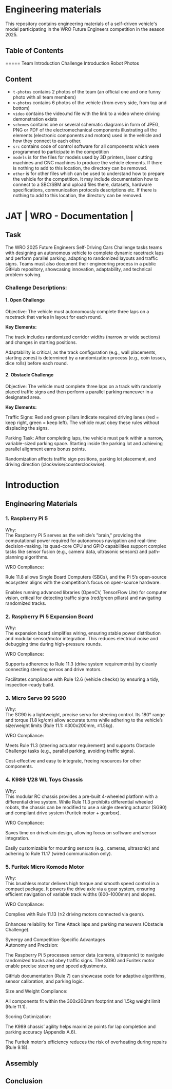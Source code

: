 Engineering materials
=====

This repository contains engineering materials of a self-driven vehicle's model participating in the WRO Future Engineers competition in the season 2025.



## Table of Contents
=====
Team Introduction
Challenge Introduction
Robot Photos


## Content

* `t-photos` contains 2 photos of the team (an official one and one funny photo with all team members)
* `v-photos` contains 6 photos of the vehicle (from every side, from top and bottom)
* `video` contains the video.md file with the link to a video where driving demonstration exists
* `schemes` contains one or several schematic diagrams in form of JPEG, PNG or PDF of the electromechanical components illustrating all the elements (electronic components and motors) used in the vehicle and how they connect to each other.
* `src` contains code of control software for all components which were programmed to participate in the competition
* `models` is for the files for models used by 3D printers, laser cutting machines and CNC machines to produce the vehicle elements. If there is nothing to add to this location, the directory can be removed.
* `other` is for other files which can be used to understand how to prepare the vehicle for the competition. It may include documentation how to connect to a SBC/SBM and upload files there, datasets, hardware specifications, communication protocols descriptions etc. If there is nothing to add to this location, the directory can be removed.

# JAT | WRO \- Documentation |

## Task

The WRO 2025 Future Engineers Self-Driving Cars Challenge tasks teams with designing an autonomous vehicle to complete dynamic racetrack laps and perform parallel parking, adapting to randomized layouts and traffic signs. Teams must also document their engineering process in a public GitHub repository, showcasing innovation, adaptability, and technical problem-solving.

### Challenge Descriptions:

#### 1\. Open Challenge

Objective: The vehicle must autonomously complete three laps on a racetrack that varies in layout for each round.

**Key Elements:**

The track includes randomized corridor widths (narrow or wide sections) and changes in starting positions.

Adaptability is critical, as the track configuration (e.g., wall placements, starting zones) is determined by a randomization process (e.g., coin tosses, dice rolls) before each round.

#### 2\. Obstacle Challenge

Objective: The vehicle must complete three laps on a track with randomly placed traffic signs and then perform a parallel parking maneuver in a designated area.

**Key Elements:**

Traffic Signs: Red and green pillars indicate required driving lanes (red \= keep right, green \= keep left). The vehicle must obey these rules without displacing the signs.

Parking Task: After completing laps, the vehicle must park within a narrow, variable-sized parking space. Starting inside the parking lot and achieving parallel alignment earns bonus points.

Randomization affects traffic sign positions, parking lot placement, and driving direction (clockwise/counterclockwise).

# 

# Introduction

## Engineering Materials

### 1\. Raspberry Pi 5

Why:  
The Raspberry Pi 5 serves as the vehicle’s "brain," providing the computational power required for autonomous navigation and real-time decision-making. Its quad-core CPU and GPIO capabilities support complex tasks like sensor fusion (e.g., camera data, ultrasonic sensors) and path-planning algorithms.

WRO Compliance:

Rule 11.8 allows Single Board Computers (SBCs), and the Pi 5’s open-source ecosystem aligns with the competition’s focus on open-source hardware.

Enables running advanced libraries (OpenCV, TensorFlow Lite) for computer vision, critical for detecting traffic signs (red/green pillars) and navigating randomized tracks.

### 2\. Raspberry Pi 5 Expansion Board

Why:  
The expansion board simplifies wiring, ensuring stable power distribution and modular sensor/motor integration. This reduces electrical noise and debugging time during high-pressure rounds.

WRO Compliance:

Supports adherence to Rule 11.3 (drive system requirements) by cleanly connecting steering servos and drive motors.

Facilitates compliance with Rule 12.6 (vehicle checks) by ensuring a tidy, inspection-ready build.

### 3\. Micro Servo 99 SG90

Why:  
The SG90 is a lightweight, precise servo for steering control. Its 180° range and torque (1.8 kg/cm) allow accurate turns while adhering to the vehicle’s size/weight limits (Rule 11.1: ≤300x200mm, ≤1.5kg).

WRO Compliance:

Meets Rule 11.3 (steering actuator requirement) and supports Obstacle Challenge tasks (e.g., parallel parking, avoiding traffic signs).

Cost-effective and easy to integrate, freeing resources for other components.

### 4\. K989 1/28 WL Toys Chassis

Why:  
This modular RC chassis provides a pre-built 4-wheeled platform with a differential drive system. While Rule 11.3 prohibits differential wheeled robots, the chassis can be modified to use a single steering actuator (SG90) and compliant drive system (Furitek motor \+ gearbox).

WRO Compliance:

Saves time on drivetrain design, allowing focus on software and sensor integration.

Easily customizable for mounting sensors (e.g., cameras, ultrasonic) and adhering to Rule 11.17 (wired communication only).

### 5\. Furitek Micro Komodo Motor

Why:  
This brushless motor delivers high torque and smooth speed control in a compact package. It powers the drive axle via a gear system, ensuring efficient navigation of variable track widths (600–1000mm) and slopes.

WRO Compliance:

Complies with Rule 11.13 (≤2 driving motors connected via gears).

Enhances reliability for Time Attack laps and parking maneuvers (Obstacle Challenge).

Synergy and Competition-Specific Advantages  
Autonomy and Precision:

The Raspberry Pi 5 processes sensor data (camera, ultrasonic) to navigate randomized tracks and obey traffic signs. The SG90 and Furitek motor enable precise steering and speed adjustments.

GitHub documentation (Rule 7\) can showcase code for adaptive algorithms, sensor calibration, and parking logic.

Size and Weight Compliance:

All components fit within the 300x200mm footprint and 1.5kg weight limit (Rule 11.1).

Scoring Optimization:

The K989 chassis’ agility helps maximize points for lap completion and parking accuracy (Appendix A.6).

The Furitek motor’s efficiency reduces the risk of overheating during repairs (Rule 9.18).

## Assembly

## Conclusion


